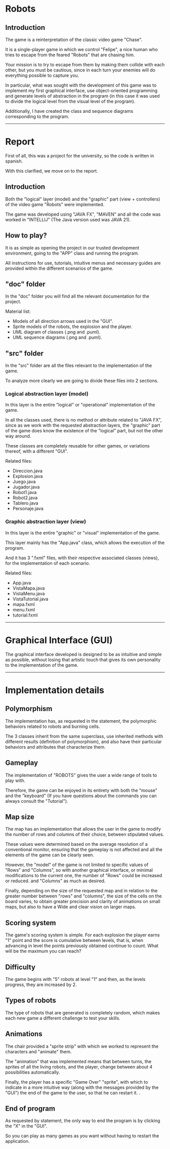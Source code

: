 # Robots

## Introduction

The game is a reinterpretation of the classic video game "Chase".

It is a single-player game in which we control "Felipe", a nice human who tries to escape from the feared "Robots" that are chasing him.

Your mission is to try to escape from them by making them collide with each other, but you must be cautious, since in each turn your enemies will do everything possible to capture you.

In particular, what was sought with the development of this game was to implement my first graphical interface, use object-oriented programming and generate levels of abstraction in the program (in this case it was used to divide the logical level from the visual level of the program).

Additionally, I have created the class and sequence diagrams corresponding to the program.

---

# Report

First of all, this was a project for the university, so the code is written in spanish.

With this clarified, we move on to the report.

## Introduction

Both the "logical" layer (model) and the "graphic" part (view + controllers) of the video game "Robots" were implemented.

The game was developed using "JAVA FX", "MAVEN" and all the code was worked in "INTELLIJ" (The Java version used was JAVA 21).

## How to play?

It is as simple as opening the project in our trusted development environment, going to the "APP" class and running the program.

All instructions for use, tutorials, intuitive menus and necessary guides are provided within the different scenarios of the game.

## "doc" folder

In the "doc" folder you will find all the relevant documentation for the project.

Material list:
- Models of all direction arrows used in the "GUI".
- Sprite models of the robots, the explosion and the player.
- UML diagram of classes (.png and .puml).
- UML sequence diagrams (.png and .puml).

## "src" folder

In the "src" folder are all the files relevant to the implementation of the game.

To analyze more clearly we are going to divide these files into 2 sections.

### Logical abstraction layer (model)

In this layer is the entire "logical" or "operational" implementation of the game.

In all the classes used, there is no method or attribute related to "JAVA FX", since as we work with the requested abstraction layers, the "graphic" part of the game does know the existence of the "logical" part, but not the other way around.

These classes are completely reusable for other games, or variations thereof, with a different "GUI".

Related files:
- Direccion.java
- Explosion.java
- Juego.java
- Jugador.java
- Robot1.java
- Robot2.java
- Tablero.java
- Personaje.java

### Graphic abstraction layer (view)

In this layer is the entire "graphic" or "visual" implementation of the game.

This layer mainly has the "App.java" class, which allows the execution of the program.

And it has 3 ".fxml" files, with their respective associated classes (views), for the implementation of each scenario.

Related files:
- App.java
- VistaMapa.java
- VistaMenu.java
- VistaTutorial.java
- mapa.fxml
- menu.fxml
- tutorial.fxml

---

# Graphical Interface (GUI)

The graphical interface developed is designed to be as intuitive and simple as possible, without losing that artistic touch that gives its own personality to the implementation of the game.

---

# Implementation details

## Polymorphism

The implementation has, as requested in the statement, the polymorphic behaviors related to robots and burning cells.

The 3 classes inherit from the same superclass, use inherited methods with different results (definition of polymorphism), and also have their particular behaviors and attributes that characterize them.

## Gameplay

The implementation of "ROBOTS" gives the user a wide range of tools to play with.

Therefore, the game can be enjoyed in its entirety with both the "mouse" and the "keyboard" (If you have questions about the commands you can always consult the "Tutorial").

## Map size

The map has an implementation that allows the user in the game to modify the number of rows and columns of their choice, between stipulated values.

These values were determined based on the average resolution of a conventional monitor, ensuring that the gameplay is not affected and all the elements of the game can be clearly seen.

However, the "model" of the game is not limited to specific values of "Rows" and "Columns", so with another graphical interface, or minimal modifications to the current one, the number of "Rows" could be increased or reduced. and "Columns" as much as desired.

Finally, depending on the size of the requested map and in relation to the greater number between "rows" and "columns", the size of the cells on the board varies, to obtain greater precision and clarity of animations on small maps, but also to have a Wide and clear vision on larger maps.

## Scoring system

The game's scoring system is simple. For each explosion the player earns "1" point and the score is cumulative between levels, that is, when advancing in level the points previously obtained continue to count. What will be the maximum you can reach?

## Difficulty

The game begins with "5" robots at level "1" and then, as the levels progress, they are increased by 2.

## Types of robots

The type of robots that are generated is completely random, which makes each new game a different challenge to test your skills.

## Animations

The chair provided a "sprite strip" with which we worked to represent the characters and "animate" them.

The "animation" that was implemented means that between turns, the sprites of all the living robots, and the player, change between about 4 possibilities automatically.

Finally, the player has a specific "Game Over" "sprite", with which to indicate in a more intuitive way (along with the messages provided by the "GUI") the end of the game to the user, so that he can restart it. .

## End of program

As requested by statement, the only way to end the program is by clicking the "X" in the "GUI".

So you can play as many games as you want without having to restart the application.

